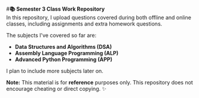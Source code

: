 #**📚 Semester 3 Class Work Repository**  
In this repository, I upload questions covered during both offline and online classes, including assignments and extra homework questions. 

The subjects I've covered so far are:  
- **Data Structures and Algorithms (DSA)**  
- **Assembly Language Programming (ALP)**  
- **Advanced Python Programming (APP)**

I plan to include more subjects later on. 

**Note:** This material is for **reference** purposes only. This repository does not encourage cheating or direct copying. ✨

